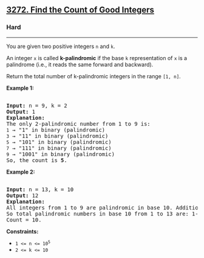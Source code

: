### <h2><a href="https://leetcode.com/problems/find-the-count-of-good-integers/">3272. Find the Count of Good Integers</a></h2>  
<h3>Hard</h3>  
<hr>  
<div>  
<p>You are given two positive integers <code>n</code> and <code>k</code>.</p>  

<p>An integer <code>x</code> is called <strong>k-palindromic</strong> if the base <code>k</code> representation of <code>x</code> is a palindrome (i.e., it reads the same forward and backward).</p>  

<p>Return the total number of k-palindromic integers in the range <code>[1, n]</code>.</p>  

<p><strong>Example 1:</strong></p>  
<pre>  
<strong>Input:</strong> n = 9, k = 2  
<strong>Output:</strong> 1  
<strong>Explanation:</strong>  
The only 2-palindromic number from 1 to 9 is:  
<code>1</code> → "1" in binary (palindromic)  
<code>3</code> → "11" in binary (palindromic)  
<code>5</code> → "101" in binary (palindromic)  
<code>7</code> → "111" in binary (palindromic)  
<code>9</code> → "1001" in binary (palindromic)  
So, the count is <strong>5</strong>.  
</pre>  

<p><strong>Example 2:</strong></p>  
<pre>  
<strong>Input:</strong> n = 13, k = 10  
<strong>Output:</strong> 12  
<strong>Explanation:</strong>  
All integers from 1 to 9 are palindromic in base 10. Additionally, 11 and 12 are not palindromes, but 13 is not either.  
So total palindromic numbers in base 10 from 1 to 13 are: 1-9, and 11.  
Count = 10.  
</pre>  

<p><strong>Constraints:</strong></p>  
<ul>  
<li><code>1 <= n <= 10<sup>5</sup></code></li>  
<li><code>2 <= k <= 10</code></li>  
</ul>  
</div>
